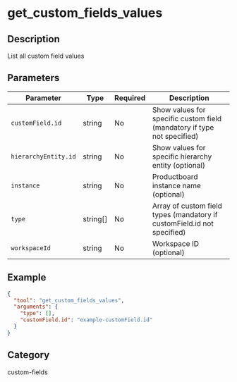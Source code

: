 # get_custom_fields_values

## Description

List all custom field values

## Parameters

| Parameter            | Type     | Required | Description                                                             |
| -------------------- | -------- | -------- | ----------------------------------------------------------------------- |
| `customField.id`     | string   | No       | Show values for specific custom field (mandatory if type not specified) |
| `hierarchyEntity.id` | string   | No       | Show values for specific hierarchy entity (optional)                    |
| `instance`           | string   | No       | Productboard instance name (optional)                                   |
| `type`               | string[] | No       | Array of custom field types (mandatory if customField.id not specified) |
| `workspaceId`        | string   | No       | Workspace ID (optional)                                                 |

## Example

```json
{
  "tool": "get_custom_fields_values",
  "arguments": {
    "type": [],
    "customField.id": "example-customField.id"
  }
}
```

## Category

custom-fields

